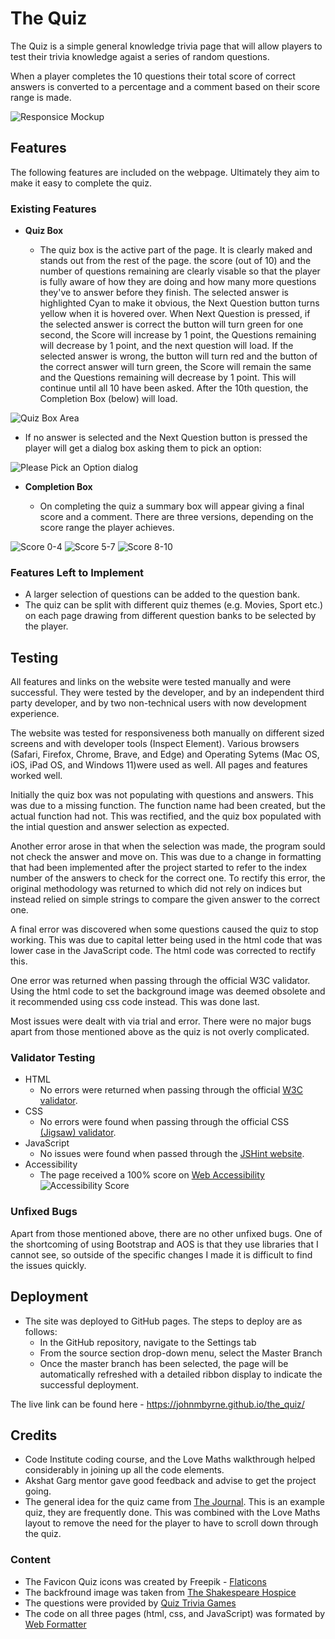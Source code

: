 # The Quiz

The Quiz is a simple general knowledge trivia page that will allow players to test their trivia knowledge agaist a series of random questions.

When a player completes the 10 questions their total score of correct answers is converted to a percentage and a comment based on their score range is made.

![Responsice Mockup](assets/images/mockup.png)

## Features 

The following features are included on the webpage.  Ultimately they aim to make it easy to complete the quiz.

### Existing Features

- __Quiz Box__

  - The quiz box is the active part of the page.  It is clearly maked and stands out from the rest of the page.  the score (out of 10) and the number of questions remaining are clearly visable so that the player is fully aware of how they are doing and how many more questions they've to answer before they finish.  The selected answer is highlighted Cyan to make it obvious, the Next Question button turns yellow when it is hovered over.  When Next Question is pressed, if the selected answer is correct the button will turn green for one second, the Score will increase by 1 point, the Questions remaining will decrease by 1 point, and the next question will load.  If the selected answer is wrong, the button will turn red and the button of the correct answer will turn green, the Score will remain the same and the Questions remaining will decrease by 1 point.  This will continue until all 10 have been asked.  After the 10th question, the Completion Box (below) will load.

![Quiz Box Area](assets/images/quiz_box.png)

  - If no answer is selected and the Next Question button is pressed the player will get a dialog box asking them to pick an option:

  ![Please Pick an Option dialog](assets/images/please_pick.png)

- __Completion Box__

  - On completing the quiz a summary box will appear giving a final score and a comment.  There are three versions, depending on the score range the player achieves.

![Score 0-4](assets/images/poor.png)
![Score 5-7](assets/images/average.png)
![Score 8-10](assets/images/good.png)

### Features Left to Implement

- A larger selection of questions can be added to the question bank.
- The quiz can be split with different quiz themes (e.g. Movies, Sport etc.) on each page drawing from different question banks to be selected by the player.

## Testing 

All features and links on the website were tested manually and were successful. They were tested by the developer, and by an independent third party developer, and by two non-technical users with now development experience.

The website was tested for responsiveness both manually on different sized screens and with developer tools (Inspect Element). Various browsers (Safari, Firefox, Chrome, Brave, and Edge) and Operating Sytems (Mac OS, iOS, iPad OS, and Windows 11)were used as well.  All pages and features worked well.

Initially the quiz box was not populating with questions and answers.  This was due to a missing function.  The function name had been created, but the actual function had not.  This was rectified, and the quiz box populated with the intial question and answer selection as expected.

Another error arose in that when the selection was made, the program sould not check the answer and move on.  This was due to a change in formatting that had been implemented after the project started to refer to the index number of the answers to check for the correct one.  To rectify this error, the original methodology was returned to which did not rely on indices but instead relied on simple strings to compare the given answer to the correct one.

A final error was discovered when some questions caused the quiz to stop working.  This was due to capital letter being used in the html code that was lower case in the JavaScript code.  The html code was corrected to rectify this.

One error was returned when passing through the official W3C validator. Using the html code to set the background image was deemed obsolete and it recommended using css code instead. This was done last.

Most issues were dealt with via trial and error.  There were no major bugs apart from those mentioned above as the quiz is not overly complicated.

### Validator Testing 

- HTML
  - No errors were returned when passing through the official [W3C validator](https://validator.w3.org/nu/?doc=https%3A%2F%2Fjohnmbyrne.github.io%2Fthe_quiz%2F).
- CSS
  - No errors were found when passing through the official CSS [(Jigsaw) validator](https://jigsaw.w3.org/css-validator/validator?uri=https%3A%2F%2Fjohnmbyrne.github.io%2Fthe_quiz%2F&profile=css3svg&usermedium=all&warning=1&vextwarning=&lang=en).
- JavaScript
  - No issues were found when passed through the [JSHint website](https://jshint.com/).
- Accessibility
  - The page received a 100% score on [Web Accessibility](https://www.webaccessibility.com/)
    ![Accessibility Score](assets/images/accessibility.png)

### Unfixed Bugs

Apart from those mentioned above, there are no other unfixed bugs. One of the shortcoming of using Bootstrap and AOS is that they use libraries that I cannot see, so outside of the specific changes I made it is difficult to find the issues quickly. 

## Deployment

- The site was deployed to GitHub pages. The steps to deploy are as follows: 
  - In the GitHub repository, navigate to the Settings tab 
  - From the source section drop-down menu, select the Master Branch
  - Once the master branch has been selected, the page will be automatically refreshed with a detailed ribbon display to indicate the successful deployment. 

The live link can be found here - https://johnmbyrne.github.io/the_quiz/ 

## Credits 

- Code Institute coding course, and the Love Maths walkthrough helped considerably in joining up all the code elements.
- Akshat Garg mentor gave good feedback and advise to get the project going.
- The general idea for the quiz came from [The Journal](https://www.thejournal.ie/gender-equality-4-5669124-Feb2022/). This is an example quiz, they are frequently done.  This was combined with the Love Maths layout to remove the need for the player to have to scroll down through the quiz.

### Content 

- The Favicon Quiz icons was created by Freepik - [Flaticons](https://www.flaticon.com/free-icons/quiz)
- The backfround image was taken from [The Shakespeare Hospice](https://www.theshakespearehospice.org.uk/Content/uploads/images/Quiz.jpg)
- The questions were provided by [Quiz Trivia Games](https://www.quiztriviagames.com/multiple-choice-trivia-questions/)
- The code on all three pages (html, css, and JavaScript) was formated by [Web Formatter](https://webformatter.com/)